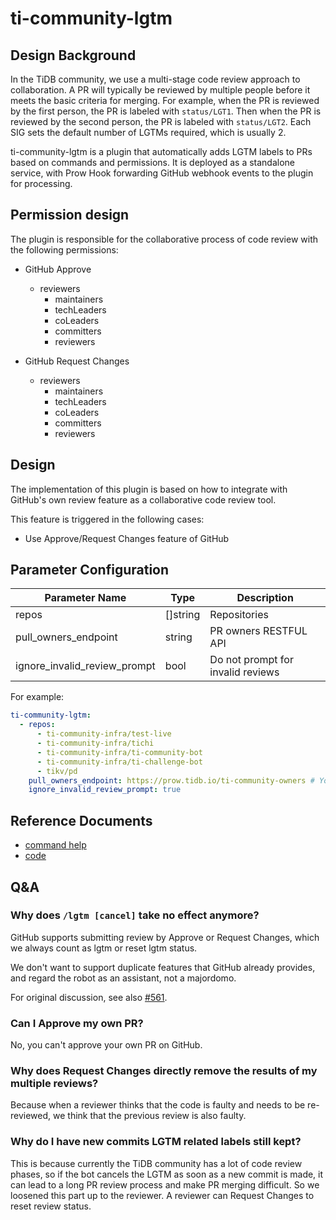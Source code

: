 # ti-community-lgtm

## Design Background

In the TiDB community, we use a multi-stage code review approach to collaboration. A PR will typically be reviewed by multiple people before it meets the basic criteria for merging. For example, when the PR is reviewed by the first person, the PR is labeled with `status/LGT1`. Then when the PR is reviewed by the second person, the PR is labeled with `status/LGT2`. Each SIG sets the default number of LGTMs required, which is usually 2.

ti-community-lgtm is a plugin that automatically adds LGTM labels to PRs based on commands and permissions. It is deployed as a standalone service, with Prow Hook forwarding GitHub webhook events to the plugin for processing.

## Permission design

The plugin is responsible for the collaborative process of code review with the following permissions:

- GitHub Approve
  - reviewers
    - maintainers
    - techLeaders
    - coLeaders
    - committers
    - reviewers

- GitHub Request Changes
  - reviewers
    - maintainers
    - techLeaders
    - coLeaders
    - committers
    - reviewers

## Design

The implementation of this plugin is based on how to integrate with GitHub's own review feature as a collaborative code review tool.

This feature is triggered in the following cases:

- Use Approve/Request Changes feature of GitHub

## Parameter Configuration

| Parameter Name               | Type     | Description                       |
|------------------------------|----------|-----------------------------------|
| repos                        | []string | Repositories                      |
| pull_owners_endpoint         | string   | PR owners RESTFUL API             |
| ignore_invalid_review_prompt | bool     | Do not prompt for invalid reviews |

For example:

```yml
ti-community-lgtm:
  - repos:
      - ti-community-infra/test-live
      - ti-community-infra/tichi
      - ti-community-infra/ti-community-bot
      - ti-community-infra/ti-challenge-bot
      - tikv/pd
    pull_owners_endpoint: https://prow.tidb.io/ti-community-owners # You can define different URL to get owners
    ignore_invalid_review_prompt: true
```

## Reference Documents

- [command help](https://prow.tidb.io/command-help?repo=ti-community-infra%2Ftest-live#lgtm)
- [code](https://github.com/ti-community-infra/tichi/tree/master/internal/pkg/externalplugins/lgtm)

## Q&A

### Why does `/lgtm [cancel]` take no effect anymore?

GitHub supports submitting review by Approve or Request Changes, which we always count as lgtm or reset lgtm status.

We don't want to support duplicate features that GitHub already provides, and regard the robot as an assistant, not a majordomo.

For original discussion, see also [#561](https://github.com/ti-community-infra/tichi/issues/561).

### Can I Approve my own PR?

No, you can't approve your own PR on GitHub.

### Why does Request Changes directly remove the results of my multiple reviews?

Because when a reviewer thinks that the code is faulty and needs to be re-reviewed, we think that the previous review is also faulty.

### Why do I have new commits LGTM related labels still kept?

This is because currently the TiDB community has a lot of code review phases, so if the bot cancels the LGTM as soon as a new commit is made, it can lead to a long PR review process and make PR merging difficult. So we loosened this part up to the reviewer. A reviewer can Request Changes to reset review status.
